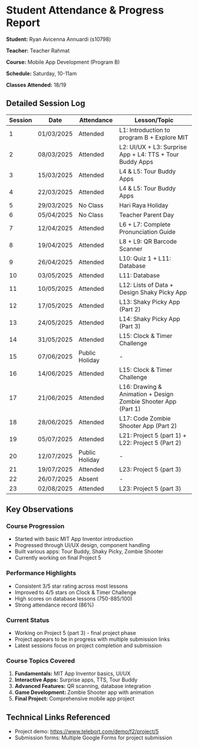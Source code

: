 # Student Attendance & Progress Report

**Student:** Ryan Avicenna Annuardi (s10798) 

**Teacher:** Teacher Rahmat

**Course:** Mobile App Development (Program B)  

**Schedule:** Saturday, 10-11am

**Classes Attended:** 18/19

## Detailed Session Log

| Session | Date | Attendance | Lesson/Topic |
|---------|------|------------|--------------|
| 1 | 01/03/2025 | Attended | L1: Introduction to program B + Explore MIT |
| 2 | 08/03/2025 | Attended | L2: UI/UX + L3: Surprise App + L4: TTS + Tour Buddy Apps |
| 3 | 15/03/2025 | Attended | L4 & L5: Tour Buddy Apps |
| 4 | 22/03/2025 | Attended | L4 & L5: Tour Buddy Apps |
| 5 | 29/03/2025 | No Class | Hari Raya Holiday |
| 6 | 05/04/2025 | No Class | Teacher Parent Day |
| 7 | 12/04/2025 | Attended | L6 + L7: Complete Pronunciation Guide |
| 8 | 19/04/2025 | Attended | L8 + L9: QR Barcode Scanner |
| 9 | 26/04/2025 | Attended | L10: Quiz 1 + L11: Database |
| 10 | 03/05/2025 | Attended | L11: Database |
| 11 | 10/05/2025 | Attended | L12: Lists of Data + Design Shaky Picky App |
| 12 | 17/05/2025 | Attended | L13: Shaky Picky App (Part 2) |
| 13 | 24/05/2025 | Attended | L14: Shaky Picky App (Part 3) |
| 14 | 31/05/2025 | Attended | L15: Clock & Timer Challenge |
| 15 | 07/06/2025 | Public Holiday | - |
| 16 | 14/06/2025 | Attended | L15: Clock & Timer Challenge |
| 17 | 21/06/2025 | Attended | L16: Drawing & Animation + Design Zombie Shooter App (Part 1) |
| 18 | 28/06/2025 | Attended | L17: Code Zombie Shooter App (Part 2) |
| 19 | 05/07/2025 | Attended | L21: Project 5 (part 1) + L22: Project 5 (Part 2)  |
| 20 | 12/07/2025 | Public Holiday | - |
| 21 | 19/07/2025 | Attended | L23: Project 5 (part 3) |
| 22 | 26/07/2025 | Absent | - |
| 23 | 02/08/2025 | Attended | L23: Project 5 (part 3) |

## Key Observations

### Course Progression
- Started with basic MIT App Inventor introduction
- Progressed through UI/UX design, component handling
- Built various apps: Tour Buddy, Shaky Picky, Zombie Shooter
- Currently working on final Project 5

### Performance Highlights
- Consistent 3/5 star rating across most lessons
- Improved to 4/5 stars on Clock & Timer Challenge
- High scores on database lessons (750-885/100)
- Strong attendance record (86%)

### Current Status
- Working on Project 5 (part 3) - final project phase
- Project appears to be in progress with multiple submission links
- Latest sessions focus on project completion and submission

### Course Topics Covered
1. **Fundamentals:** MIT App Inventor basics, UI/UX
2. **Interactive Apps:** Surprise apps, TTS, Tour Buddy
3. **Advanced Features:** QR scanning, database integration
4. **Game Development:** Zombie Shooter app with animation
5. **Final Project:** Comprehensive mobile app project

## Technical Links Referenced
- Project demo: https://www.telebort.com/demo/f2/project/5
- Submission forms: Multiple Google Forms for project submission
